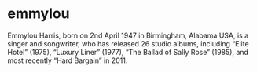 # emmylou
Emmylou Harris, born on 2nd April 1947 in Birmingham, Alabama USA, is a singer and songwriter, who has released 26 studio albums, including “Elite Hotel” (1975), “Luxury Liner” (1977), “The Ballad of Sally Rose” (1985), and most recently “Hard Bargain” in 2011.
